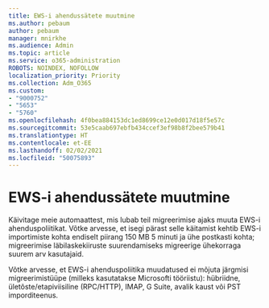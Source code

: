 ```yaml
---
title: EWS-i ahendussätete muutmine
ms.author: pebaum
author: pebaum
manager: mnirkhe
ms.audience: Admin
ms.topic: article
ms.service: o365-administration
ROBOTS: NOINDEX, NOFOLLOW
localization_priority: Priority
ms.collection: Adm_O365
ms.custom:
- "9000752"
- "5653"
- "5760"
ms.openlocfilehash: 4f0bea884153dc1ed8699ce12e0d017d18f5e57c
ms.sourcegitcommit: 53e5caab697ebfb434ccef3ef98b8f2bee579b41
ms.translationtype: HT
ms.contentlocale: et-EE
ms.lasthandoff: 02/02/2021
ms.locfileid: "50075893"
---
```

# <a name="changing-ews-throttling-settings"></a>EWS-i ahendussätete muutmine

Käivitage meie automaattest, mis lubab teil migreerimise ajaks muuta EWS-i ahenduspoliitikat. Võtke arvesse, et isegi pärast selle käitamist kehtib EWS-i importimiste kohta endiselt piirang 150 MB 5 minuti ja ühe postkasti kohta; migreerimise läbilaskekiiruste suurendamiseks migreerige ühekorraga suurem arv kasutajaid.

Võtke arvesse, et EWS-i ahenduspoliitika muudatused ei mõjuta järgmisi migreerimistüüpe (milleks kasutatakse Microsofti tööriistu): hübriidne, ületõste/etapiviisiline (RPC/HTTP), IMAP, G Suite, avalik kaust või PST imporditeenus.